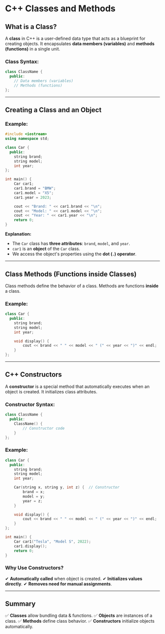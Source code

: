 # C++ Classes and Methods

## What is a Class?

A **class** in C++ is a user-defined data type that acts as a blueprint for creating objects. It encapsulates **data members (variables)** and **methods (functions)** in a single unit.

### Class Syntax:

```cpp
class ClassName {
  public:
    // Data members (variables)
    // Methods (functions)
};
```

---

## Creating a Class and an Object

### Example:

```cpp
#include <iostream>
using namespace std;

class Car {
  public:
    string brand;
    string model;
    int year;
};

int main() {
    Car car1;
    car1.brand = "BMW";
    car1.model = "X5";
    car1.year = 2023;

    cout << "Brand: " << car1.brand << "\n";
    cout << "Model: " << car1.model << "\n";
    cout << "Year: " << car1.year << "\n";
    return 0;
}
```

**Explanation:**

- The `Car` class has **three attributes**: `brand`, `model`, and `year`.
- `car1` is an **object** of the `Car` class.
- We access the object's properties using the **dot (`.`) operator**.

---

## Class Methods (Functions inside Classes)

Class methods define the behavior of a class. Methods are functions **inside** a class.

### Example:

```cpp
class Car {
  public:
    string brand;
    string model;
    int year;

    void display() {
        cout << brand << " " << model << " (" << year << ")" << endl;
    }
};
```

---

## C++ Constructors

A **constructor** is a special method that automatically executes when an object is created. It initializes class attributes.

### Constructor Syntax:

```cpp
class ClassName {
  public:
    ClassName() {
        // Constructor code
    }
};
```

### Example:

```cpp
class Car {
  public:
    string brand;
    string model;
    int year;

    Car(string x, string y, int z) {  // Constructor
        brand = x;
        model = y;
        year = z;
    }

    void display() {
        cout << brand << " " << model << " (" << year << ")" << endl;
    }
};

int main() {
    Car car1("Tesla", "Model S", 2022);
    car1.display();
    return 0;
}
```

### Why Use Constructors?

✔ **Automatically called** when object is created.
✔ **Initializes values directly**.
✔ **Removes need for manual assignments**.

---

## Summary

✅ **Classes** allow bundling data & functions.
✅ **Objects** are instances of a class.
✅ **Methods** define class behavior.
✅ **Constructors** initialize objects automatically.
